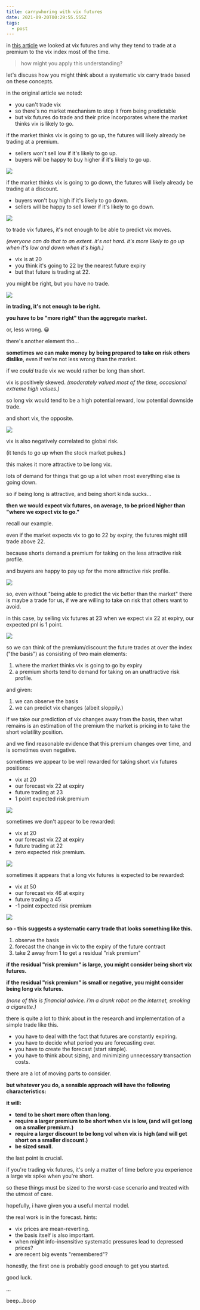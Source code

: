 ```yaml
---
title: carrywhoring with vix futures
date: 2021-09-20T00:29:55.555Z
tags:
  - post
---
```

in [this article](https://robotjames.com/posts/why-do-vix-futures-trade-at-a-different-price-to-the-vix-index/) we looked at vix futures and why they tend to trade at a premium to the vix index most of the time. 

> how might you apply this understanding?

let's discuss how you might think about a systematic vix carry trade based on these concepts.  

in the original article we noted:

* you can't trade vix
* so there's no market mechanism to stop it from being predictable
* but vix futures do trade and their price incorporates where the market thinks vix is likely to go.

if the market thinks vix is going to go up, the futures will likely already be trading at a premium. 

* sellers won't sell low if it's likely to go up.
* buyers will be happy to buy higher if it's likely to go up.

![](/media/cw1.jpg)

if the market thinks vix is going to go down, the futures will likely already be trading at a discount. 

* buyers won't buy high if it's likely to go down.
* sellers will be happy to sell lower if it's likely to go down.

![](/media/cw4.jpg)

to trade vix futures, it's not enough to be able to predict vix moves. 

*(everyone can do that to an extent. it's not hard. it's more likely to go up when it's low and down when it's high.)*

* vix is at 20
* you think it's going to 22 by the nearest future expiry
* but that future is trading at 22.

you might be right, but you have no trade.

![](/media/cw5.jpg)

**in trading, it's not enough to be right.**

**you have to be "more right" than the aggregate market.**

or, less wrong. 😀

there's another element tho... 

**sometimes we can make money by being prepared to take on risk others dislike**, even if we're not less wrong than the market. 

if we *could* trade vix we would rather be long than short. 

vix is positively skewed. *(moderately valued most of the time, occasional extreme high values.)*

so long vix would tend to be a high potential reward, low potential downside trade.

and short vix, the opposite.

![](/media/cw7.jpg)

vix is also negatively correlated to global risk. 

(it tends to go up when the stock market pukes.)

this makes it more attractive to be long vix. 

lots of demand for things that go up a lot when most everything else is going down.

so if being long is attractive, and being short kinda sucks...

**then we would expect vix futures, on average, to be priced higher than "where we expect vix to go."**

recall our example.

even if the market expects vix to go to 22 by expiry, the futures might still trade above 22.

because shorts demand a premium for taking on the less attractive risk profile. 

and buyers are happy to pay up for the more attractive risk profile.

![](/media/cw8.jpg)

so, even without "being able to predict the vix better than the market" there is maybe a trade for us, if we are willing to take on risk that others want to avoid.

in this case, by selling vix futures at 23 when we expect vix 22 at expiry, our expected pnl is 1 point.

![](/media/cw11.jpg)

so we can think of the premium/discount the future trades at over the index ("the basis") as consisting of two main elements:

1. where the market thinks vix is going to go by expiry
2. a premium shorts tend to demand for taking on an unattractive risk profile.

and given:

1. we can observe the basis
2. we can predict vix changes (albeit sloppily.)

if we take our prediction of vix changes away from the basis, then what remains is an estimation of the premium the market is pricing in to take the short volatility position. 

and we find reasonable evidence that this premium changes over time, and is sometimes even negative.

sometimes we appear to be well rewarded for taking short vix futures positions:

* vix at 20 
* our forecast vix 22 at expiry
* future trading at 23
* 1 point expected risk premium

![](/media/cw14.jpg)

sometimes we don't appear to be rewarded:

* vix at 20
* our forecast vix 22 at expiry
* future trading at 22
* zero expected risk premium. 

![](/media/cw15.jpg)

sometimes it appears that a long vix futures is expected to be rewarded: 

* vix at 50
* our forecast vix 46 at expiry
* future trading a 45
* \-1 point expected risk premium

![](/media/cw16.jpg)

**so - this suggests a systematic carry trade that looks something like this.** 

1. observe the basis
2. forecast the change in vix to the expiry of the future contract
3. take 2 away from 1 to get a residual "risk premium"

**if the residual "risk premium" is large, you might consider being short vix futures.**

**if the residual "risk premium" is small or negative, you might consider being long vix futures.**

*(none of this is financial advice. i'm a drunk robot on the internet, smoking a cigarette.)*

there is quite a lot to think about in the research and implementation of a simple trade like this.

* you have to deal with the fact that futures are constantly expiring.
* you have to decide what period you are forecasting over.
* you have to create the forecast (start simple).
* you have to think about sizing, and minimizing unnecessary transaction costs.

there are a lot of moving parts to consider. 

**but whatever you do, a sensible approach will have the following characteristics:**

**it will:**

* **tend to be short more often than long.**
* **require a larger premium to be short when vix is low, (and will get long on a smaller premium.)**
* **require a larger discount to be long vol when vix is high (and will get short on a smaller discount.)**
* **be sized small.**

the last point is crucial. 

if you're trading vix futures, it's only a matter of time before you experience a large vix spike when you're short.

so these things must be sized to the worst-case scenario and treated with the utmost of care.

hopefully, i have given you a useful mental model. 

the real work is in the forecast. hints:

* vix prices are mean-reverting.
* the basis itself is also important. 
* when might info-insensitive systematic pressures lead to depressed prices?
* are recent big events "remembered"?

honestly, the first one is probably good enough to get you started.

g﻿ood luck.

.﻿..

beep...boop